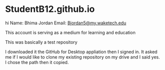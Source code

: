 # StudentB12.github.io
hi
Name: Bhima Jordan 
Email: Bjordan5@my.waketech.edu

This account is serving as a medium for learning and education

This was basically a test repository

I downloaded it the GitHub for Desktop appliation then I signed in. It asked me if I would like to clone my existing repository on my drive and I said yes. I chose the path then it copied.